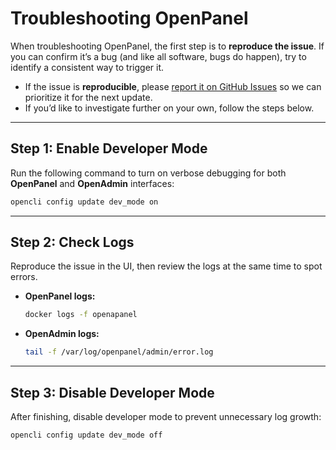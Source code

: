# Troubleshooting OpenPanel

When troubleshooting OpenPanel, the first step is to **reproduce the issue**. If you can confirm it’s a bug (and like all software, bugs do happen), try to identify a consistent way to trigger it.

* If the issue is **reproducible**, please [report it on GitHub Issues](https://github.com/stefanpejcic/OpenPanel/issues/new/choose) so we can prioritize it for the next update.
* If you’d like to investigate further on your own, follow the steps below.

---

## Step 1: Enable Developer Mode

Run the following command to turn on verbose debugging for both **OpenPanel** and **OpenAdmin** interfaces:

```bash
opencli config update dev_mode on
```

---

## Step 2: Check Logs

Reproduce the issue in the UI, then review the logs at the same time to spot errors.

* **OpenPanel logs:**

  ```bash
  docker logs -f openapanel
  ```
* **OpenAdmin logs:**

  ```bash
  tail -f /var/log/openpanel/admin/error.log
  ```

---

## Step 3: Disable Developer Mode

After finishing, disable developer mode to prevent unnecessary log growth:

```bash
opencli config update dev_mode off
```

